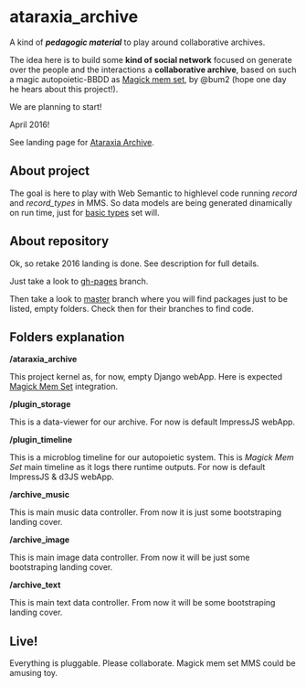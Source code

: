 ataraxia_archive
================

A kind of ***pedagogic material*** to play around collaborative archives.

The idea here is to build some **kind of social network** focused on generate over the people and the interactions a **collaborative archive**, based on such a magic autopoietic-BBDD as [Magick mem set](https://github.com/aleph1888/magicmemset), by @bum2 (hope one day he hears about this project!).

We are planning to start!

April 2016!

See landing page for [Ataraxia Archive](http://aleph1888.github.io/ataraxia_archive).

About project
---------------

The goal is here to play with Web Semantic to highlevel code running *record* and *record_types* in MMS. So data models are being generated dinamically on run time, just for [basic types](https://github.com/aleph1888/magicmemset/blob/master/General_20140723.sql) set will.


About repository
----------------
Ok, so retake 2016 landing is done. See description for full details.

Just take a look to [gh-pages](https://github.com/aleph1888/ataraxia_archive/tree/gh-pages) branch.

Then take a look to [master](https://github.com/aleph1888/ataraxia_archive/tree/master) branch where you will find packages just to be listed, empty folders. Check then for their branches to find code.


Folders explanation
--------------

**/ataraxia_archive**
 
 This project kernel as, for now, empty Django webApp. 
 Here is expected [Magick Mem Set](https://github.com/aleph1888/magicmemset) integration.

**/plugin_storage**

 This is a data-viewer for our archive. For now is default ImpressJS webApp.

**/plugin_timeline**

 This is a microblog timeline for our autopoietic system. This is *Magick Mem Set*
 main timeline as it logs there runtime outputs. 
 For now is default ImpressJS & d3JS webApp.

**/archive_music**

 This is main music data controller. From now it is just some bootstraping landing cover.

**/archive_image**

 This is main image data controller. From now it will be just some bootstraping landing cover.

**/archive_text**

 This is main text data controller. From now it will be some bootstraping landing cover.


Live!
----------------

Everything is pluggable. Please collaborate. Magick mem set MMS could be amusing toy.



